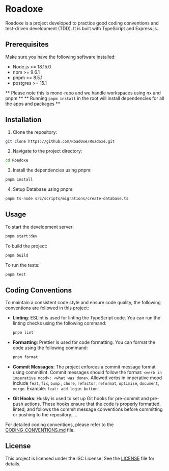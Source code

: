 # Roadoxe

Roadoxe is a project developed to practice good coding conventions and test-driven development (TDD). It is built with
TypeScript and Express.js.

## Prerequisites

Make sure you have the following software installed:

- Node.js >= 18.15.0
- npm >= 9.6.1
- pnpm >= 8.5.1
- postgres >= 15.1

** Please note this is mono-repo and we handle workspaces using nx and pnpm **
** Running `pnpm install` in the root will install dependencies for all the apps and packages **

## Installation

1. Clone the repository:

```bash
git clone https://github.com/RoadOxe/Roadoxe.git
```

2. Navigate to the project directory:

```bash
cd Roadoxe
```

3. Install the dependencies using pnpm:

```bash
pnpm install
```

4. Setup Database using pnpm:

```bash
pnpm ts-node src/scripts/migrations/create-database.ts
```

## Usage

To start the development server:

```bash
pnpm start:dev
```

To build the project:

```bash
pnpm build
```

To run the tests:

```bash
pnpm test
```

## Coding Conventions

To maintain a consistent code style and ensure code quality, the following conventions are followed in this project:

- **Linting**: ESLint is used for linting the TypeScript code. You can run the linting checks using the following
  command:

  ```bash
  pnpm lint
  ```

- **Formatting**: Prettier is used for code formatting. You can format the code using the following command:

  ```bash
  pnpm format
  ```

- **Commit Messages**: The project enforces a commit message format using commitlint. Commit messages should follow the
  format: `<verb in imperative mood>: <what was done>`. Allowed verbs in imperative mood include `feat`, `fix`, `bump`
  , `chore`, `refactor`, `reformat`, `optimise`, `document`, `merge`. Example: `feat: add login button`.

- **Git Hooks**: Husky is used to set up Git hooks for pre-commit and pre-push actions. These hooks ensure that the code
  is properly formatted, linted, and follows the commit message conventions before committing or pushing to the
  repository.
  ...

For detailed coding conventions, please refer to the [CODING_CONVENTIONS.md](CODING_CONVENTIONS.md) file.

## License

This project is licensed under the ISC License. See the [LICENSE](LICENSE) file for details.
